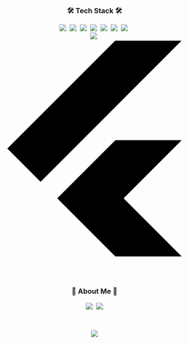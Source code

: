 <!--
**yunuheo/yunuheo** is a ✨ _special_ ✨ repository because its `README.md` (this file) appears on your GitHub profile.

Here are some ideas to get you started:

- 🔭 I’m currently working on Kangwon National University
- 🌱 I’m currently learning Java and python
- 💬 Ask me about anything
- 📫 How to reach me: hyoon516@naver.com
- ⚡ Fun fact: My father is also programmer!
-->
<h3 align="center">🛠 Tech Stack 🛠</h3>

<p align="center">
  <img src="https://img.shields.io/badge/Python-3766AB?style=flat-square&logo=Python&logoColor=white"/></a>&nbsp
  <img src="https://img.shields.io/badge/Java-007396?style=flat-square&logo=Java&logoColor=white"/></a>&nbsp
  <img src="https://img.shields.io/badge/C++-00599C?style=flat-square&logo=C%2B%2B&logoColor=white"/></a>&nbsp
  <img src="https://img.shields.io/badge/C-A8B9CC?style=flat-square&logo=C&logoColor=white"/></a>&nbsp
  <img src="https://img.shields.io/badge/HTML-E34F26?style=flat-square&logo=HTML5&logoColor=white"/></a>&nbsp
  <img src="https://img.shields.io/badge/Javascript-ffb13b?style=flat-square&logo=javascript&logoColor=white"/></a>&nbsp
  <img src="https://img.shields.io/badge/css-1572B6?style=flat-square&logo=css3&logoColor=white"/></a>&nbsp
  <br>
  <img src="https://img.shields.io/badge/Mysql-E6B91E?style=flat-square&logo=MySql&logoColor=white"/></a>&nbsp
  <svg role="img" viewBox="0 0 24 24" xmlns="http://www.w3.org/2000/svg"><title>Flutter</title><path d="M14.314 0L2.3 12 6 15.7 21.684.013h-7.357zm.014 11.072L7.857 17.53l6.47 6.47H21.7l-6.46-6.468 6.46-6.46h-7.37z"/></svg>
</p>

<br><br>
<h3 align="center">🐢  About Me 🐢</h3>
<p align="center">
  <a href="https://velog.io/@hyoon516"><img src="https://img.shields.io/badge/Tech%20Blog-11B48A?style=flat-square&logo=GitHub&logoColor=white&link=https://dltjrals2.github.io/"/></a>&nbsp
  <a href="mailto:gjdbs30@gmail.com"><img src="https://img.shields.io/badge/Gmail-d14836?style=flat-square&logo=Gmail&logoColor=white&link=boulah1023@gmail.com"/></a>
</p>
<br>

<p align="center">
  <a href="https://hits.seeyoufarm.com"><img src="https://hits.seeyoufarm.com/api/count/incr/badge.svg?url=https%3A%2F%2Fgithub.com%2Fdltjrals2&count_bg=%23BCBC12&title_bg=%23555555&icon=apacherocketmq.svg&icon_color=%23DFDB1D&title=Visitors&edge_flat=false"/></a>
</p>

